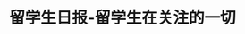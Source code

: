 ---
description: 留学界的今日头条。
layout: post
results:
- primaryGenreName: News
  version: '1.1.8'
  formattedPrice: 免费
  genreIds:
  - '6009'
  - '6017'
  artworkUrl60: http://is3.mzstatic.com/image/thumb/Purple122/v4/a8/c9/ac/a8c9acaf-9276-9457-e95d-eb54f977c086/source/60x60bb.jpg
  minimumOsVersion: '8.0'
  appletvScreenshotUrls: &a []
  sellerName: CollegeDaily, Ltd
  supportedDevices:
  - iPad2Wifi-iPad2Wifi
  - iPad23G-iPad23G
  - iPhone4S-iPhone4S
  - iPadThirdGen-iPadThirdGen
  - iPadThirdGen4G-iPadThirdGen4G
  - iPhone5-iPhone5
  - iPodTouchFifthGen-iPodTouchFifthGen
  - iPadFourthGen-iPadFourthGen
  - iPadFourthGen4G-iPadFourthGen4G
  - iPadMini-iPadMini
  - iPadMini4G-iPadMini4G
  - iPhone5c-iPhone5c
  - iPhone5s-iPhone5s
  - iPadAir-iPadAir
  - iPadAirCellular-iPadAirCellular
  - iPadMiniRetina-iPadMiniRetina
  - iPadMiniRetinaCellular-iPadMiniRetinaCellular
  - iPhone6-iPhone6
  - iPhone6Plus-iPhone6Plus
  - iPadAir2-iPadAir2
  - iPadAir2Cellular-iPadAir2Cellular
  - iPadMini3-iPadMini3
  - iPadMini3Cellular-iPadMini3Cellular
  - iPodTouchSixthGen-iPodTouchSixthGen
  - iPhone6s-iPhone6s
  - iPhone6sPlus-iPhone6sPlus
  - iPadMini4-iPadMini4
  - iPadMini4Cellular-iPadMini4Cellular
  - iPadPro-iPadPro
  - iPadProCellular-iPadProCellular
  - iPadPro97-iPadPro97
  - iPadPro97Cellular-iPadPro97Cellular
  - iPhoneSE-iPhoneSE
  - iPhone7-iPhone7
  - iPhone7Plus-iPhone7Plus
  - iPad611-iPad611
  - iPad612-iPad612
  genres:
  - 新闻
  - 教育
  currentVersionReleaseDate: '2017-04-26T18:20:31Z'
  trackName: 留学生日报-留学生在关注的一切
  isVppDeviceBasedLicensingEnabled: true
  description: "独立有态度的留学新媒体平台，国外新鲜有趣有料的新闻与资讯，诉说留学生自己的故事与观点。出国留学界第一新媒体品牌北美留学生日报荣誉出品，全天24小时无时差报道留学生们关心的大事小情。从SAT作弊案，到H1b新政策，从美国大选黑暗内幕，到国外大学录取丑闻，从普通留学生的申请季故事，到海外华人的辛酸史，出国党人手必备的资讯神器。我们相信，即便像留学生们这样小的一个群体，也应该有自己的发声平台，所以我们推出了这款App。\n\n
    \ ● 新鲜资讯——为你量身打造更多有趣资讯\n  ● 极致阅读——时刻享受沉浸式的阅读体验\n  ● 订阅作者——迷弟迷妹一手掌握偶像文章
    \ \n  ● 留学社区——一起分享身边有意思的事儿\n  ● 添加关注——无论天涯海角我都陪伴着你 \n\n留学生日报 CollegeDaily
    荣誉出品\n官网：www.collegedaily.cn"
  price: 0
  trackId: 1206770450
  releaseDate: '2017-02-17T23:04:50Z'
  advisories:
  - 偶尔/轻微的卡通或幻想暴力
  - 偶尔/轻微的烟酒或毒品使用或相关内容
  - 偶尔/轻微的亵渎或低俗幽默
  screenshotUrls:
  - http://a3.mzstatic.com/us/r30/Purple111/v4/f0/08/59/f00859d6-c92d-437e-3c2a-d0867d7345c5/screen696x696.jpeg
  - http://a3.mzstatic.com/us/r30/Purple111/v4/b8/b4/61/b8b4616e-0a72-cd5b-dbf4-22ecea29f5fd/screen696x696.jpeg
  - http://a2.mzstatic.com/us/r30/Purple122/v4/ed/04/c3/ed04c385-a14a-8464-32c0-b8df231aa632/screen696x696.jpeg
  - http://a1.mzstatic.com/us/r30/Purple122/v4/bc/96/9e/bc969ebd-f63a-a601-a049-30a3220903ce/screen696x696.jpeg
  artistViewUrl: https://itunes.apple.com/cn/developer/collegedaily-ltd/id1093745836?uo=4
  primaryGenreId: 6009
  userRatingCount: 7
  kind: software
  fileSizeBytes: '19284992'
  bundleId: cn.newcollegedaily.app
  trackContentRating: 12+
  releaseNotes: '更新内容：

    -修改bug，提高整体稳定性；

    -其他大量细节优化。'
  trackCensoredName: 留学生日报-留学生在关注的一切
  contentAdvisoryRating: 12+
  isGameCenterEnabled: false
  artistName: CollegeDaily, Ltd
  languageCodesISO2A:
  - EN
  averageUserRating: 5
  features: *a
  wrapperType: software
  artworkUrl512: http://is3.mzstatic.com/image/thumb/Purple122/v4/a8/c9/ac/a8c9acaf-9276-9457-e95d-eb54f977c086/source/512x512bb.jpg
  artworkUrl100: http://is3.mzstatic.com/image/thumb/Purple122/v4/a8/c9/ac/a8c9acaf-9276-9457-e95d-eb54f977c086/source/100x100bb.jpg
  trackViewUrl: https://geo.itunes.apple.com/cn/app/%E7%95%99%E5%AD%A6%E7%94%9F%E6%97%A5%E6%8A%A5-%E7%95%99%E5%AD%A6%E7%94%9F%E5%9C%A8%E5%85%B3%E6%B3%A8%E7%9A%84%E4%B8%80%E5%88%87/id1206770450?mt=8&uo=4
  artistId: 1093745836
  currency: CNY
  ipadScreenshotUrls: *a
category: 新闻
tags: tag1
resultCount: 1
title: 留学生日报-留学生在关注的一切

---